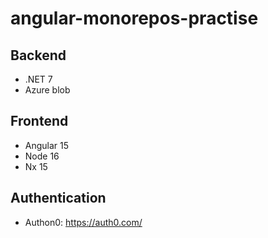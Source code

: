 # angular-monorepos-practise

## Backend

- .NET 7
- Azure blob

## Frontend

- Angular 15
- Node 16
- Nx 15

## Authentication

- Authon0: https://auth0.com/
